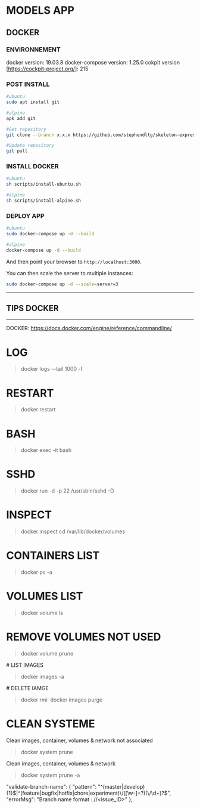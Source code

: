 # MODELS APP #

## DOCKER

### ENVIRONNEMENT

docker version: 19.03.8
docker-compose version: 1.25.0
cokpit version [https://cockpit-project.org/]: 215


### POST INSTALL
```bash
#ubuntu
sudo apt install git

#alpine
apk add git
```

```bash
#Get repository
git clone --branch x.x.x https://github.com/stephendltg/skeleton-express

#Update repository
git pull
```

### INSTALL DOCKER

```bash
#ubuntu
sh scripts/install-ubuntu.sh

#alpine
sh scripts/install-alpine.sh
```

### DEPLOY APP

```bash
#ubuntu
sudo docker-compose up -d --build
```

```bash
#alpine
docker-compose up -d --build
```

And then point your browser to `http://localhost:3000`.

You can then scale the server to multiple instances:

```bash
sudo docker-compose up -d --scale=server=3
```


---

## TIPS DOCKER

---

DOCKER: https://docs.docker.com/engine/reference/commandline/

# LOG
> docker logs --tail 1000 -f <container>

# RESTART
> docker restart <container>

# BASH
> docker exec -it <container> bash

# SSHD
> docker run -d -p 22 <container> /usr/sbin/sshd -D

# INSPECT
> docker inspect <container>
> cd /var/lib/docker/volumes

# CONTAINERS LIST
> docker ps -a

# VOLUMES LIST
> docker volume ls

# REMOVE VOLUMES NOT USED
> docker volume prune

# LIST IMAGES
> docker images -a

# DELETE IAMGE
> docker rmi <image>
> docker images purge

# CLEAN SYSTEME

Clean images, container, volumes & network not associated
> docker system prune 

Clean images, container, volumes & network
> docker system prune -a



"validate-branch-name": {
    "pattern": "^(master|develop){1}$|^(feature|bugfix|hotfix|chore|experiment)\/([\w-]+?)(\/\d+)?$",
    "errorMsg": "Branch name format : <type>/<name>/<issue_ID>"
  },